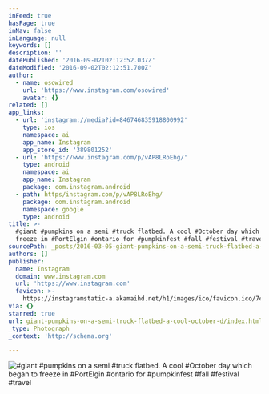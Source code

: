 ```yaml
---
inFeed: true
hasPage: true
inNav: false
inLanguage: null
keywords: []
description: ''
datePublished: '2016-09-02T02:12:52.037Z'
dateModified: '2016-09-02T02:12:51.700Z'
author:
  - name: osowired
    url: 'https://www.instagram.com/osowired'
    avatar: {}
related: []
app_links:
  - url: 'instagram://media?id=846746835918800992'
    type: ios
    namespace: ai
    app_name: Instagram
    app_store_id: '389801252'
  - url: 'https://www.instagram.com/p/vAP8LRoEhg/'
    type: android
    namespace: ai
    app_name: Instagram
    package: com.instagram.android
  - path: https/instagram.com/p/vAP8LRoEhg/
    package: com.instagram.android
    namespace: google
    type: android
title: >-
  #giant #pumpkins on a semi #truck flatbed. A cool #October day which began to
  freeze in #PortElgin #ontario for #pumpkinfest #fall #festival #travel
sourcePath: _posts/2016-03-05-giant-pumpkins-on-a-semi-truck-flatbed-a-cool-october-d.md
authors: []
publisher:
  name: Instagram
  domain: www.instagram.com
  url: 'https://www.instagram.com'
  favicon: >-
    https://instagramstatic-a.akamaihd.net/h1/images/ico/favicon.ico/7cdab0872b15.ico
via: {}
starred: true
url: giant-pumpkins-on-a-semi-truck-flatbed-a-cool-october-d/index.html
_type: Photograph
_context: 'http://schema.org'

---
```

![&num;giant &num;pumpkins on a semi &num;truck flatbed&period; A cool &num;October day which began to freeze in &num;PortElgin &num;ontario for &num;pumpkinfest &num;fall &num;festival &num;travel](https://scontent.cdninstagram.com/t51.2885-15/e15/10787918_612677528842671_1573767824_n.jpg?ig_cache_key=ODQ2NzQ2ODM1OTE4ODAwOTky.2)
